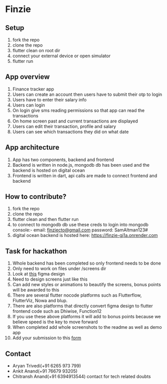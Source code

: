 # Finzie  

## Setup  
1. fork the repo
2. clone the repo
3. flutter clean on root dir
4. connect your external device or open simulator
5. flutter run  
## App overview 
1. Finance tracker app
2. Users can create an account then users have to submit their otp to login
3. Users have to enter their salary info
4. Users can login
5. On login give sms reading permissions so that app can read the transactions
6. On home screen past and current transactions are displayed
7. Users can edit their transaction, profile and salary
8. Users can see which transactions they did on what date

## App architecture
1. App has two components, backend and frontend
2. Backend is written in node.js, mongodb db has been used and the backend is hosted on digital ocean
3. Frontend is written in dart, api calls are made to connect frontend and backend  

## How to contribute?
1. fork the repo
2. clone the repo
3. flutter clean and then flutter run
4. to connect to mongodb db use these creds to login into mongodb console:- email: finziecto@gmail.com password: SamAltman123#
5. digital ocean backend is hosted here: https://finzie-gj1a.onrender.com

## Task for hackathon
1. Whole backend has been completed so only frontend needs to be done
2. Only need to work on files under /screens dir
3. Look at [this](https://www.figma.com/file/nhknxoOvtkg03O6QWBt33B/FINZIE?type=design&node-id=201%3A981&t=ewt3mBQwZ4UfnvTc-1) figma design
4. Need to design screens just like this
5. Can add new styles or animations to beautify the screens, bonus points will be awarded to this
6. There are several flutter nocode platforms such as Flutterflow, FlutterViz, Nowa and blup.
7. There are also platforms that directly convert figma design to flutter frontend code such as Dhiwise, Function12
8. If you use these above platforms it will add to bonus points because we believe speed is the key to move forward
9. When completed add whole screenshots to the readme as well as demo app
10. Add your submission to this [form](https://forms.gle/tGULYAZRo7hVFGAt5)

## Contact
- Aryan Trivedi(+91 6265 973 799)
- Ankit Anand(+91 76679 93205)
- Chitransh Anand(+91 6394913544) contact for tech related doubts
